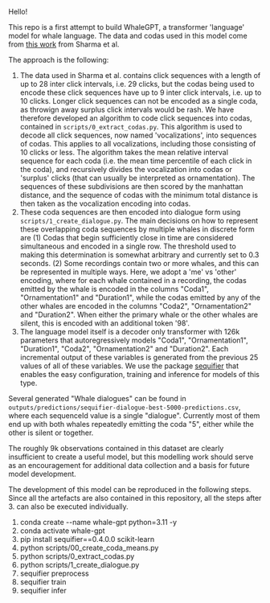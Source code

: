 Hello!

This repo is a first attempt to build WhaleGPT, a transformer 'language' model for whale language. The data and codas used in this model come from [this work](https://github.com/pratyushasharma/sw-combinatoriality) from Sharma et al.

The approach is the following:

1. The data used in Sharma et al. contains click sequences with a length of up to 28 inter click intervals, i.e. 29 clicks, but the codas being used to encode these click sequences have up to 9 inter click intervals, i.e. up to 10 clicks. Longer click sequences can not be encoded as a single coda, as throwign away surplus click intervals would be rash. We have therefore developed an algorithm to code click sequences into codas, contained in `scripts/0_extract_codas.py`. This algorithm is used to decode all click sequences, now named 'vocalizations', into sequences of codas. This applies to all vocalizations, including those consisting of 10 clicks or less. The algorithm takes the mean relative interval sequence for each coda (i.e. the mean time percentile of each click in the coda), and recursively divides the vocalization into codas or 'surplus' clicks (that can usually be interpreted as ornamentation). The sequences of these subdivisions are then scored by the manhattan distance, and the sequence of codas with the minimum total distance is then taken as the vocalization encoding into codas.
2. These coda sequences are then encoded into dialogue form using `scripts/1_create_dialogue.py`. The main decisions on how to represent these overlapping coda sequences by multiple whales in discrete form are (1) Codas that begin sufficiently close in time are considered simultaneous and encoded in a single row. The threshold used to making this determination is somewhat arbitrary and currently set to 0.3 seconds. (2) Some recordings contain two or more whales, and this can be represented in multiple ways. Here, we adopt a 'me' vs 'other' encoding, where for each whale contained in a recording, the codas emitted by the whale is encoded in the columns "Coda1", "Ornamentation1" and "Duration1", while the codas emitted by any of the other whales are encoded in the columns "Coda2", "Ornamentation2" and "Duration2". When either the primary whale or the other whales are silent, this is encoded with an additional token '98'.
3. The language model itself is a decoder only transformer with 126k parameters that autoregressively models "Coda1", "Ornamentation1", "Duration1", "Coda2", "Ornamentation2" and "Duration2". Each incremental output of these variables is generated from the previous 25 values of all of these variables. We use the package [sequifier](https://github.com/0xideas/sequifier) that enables the easy configuration, training and inference for models of this type.

Several generated "Whale dialogues" can be found in `outputs/predictions/sequifier-dialogue-best-5000-predictions.csv`, where each sequenceId value is a single "dialogue". Currently most of them end up with both whales repeatedly emitting the coda "5", either while the other is silent or together. 

The roughly 9k observations contained in this dataset are clearly insufficient to create a useful model, but this modelling work should serve as an encouragement for additional data collection and a basis for future model development.

The development of this model can be reproduced in the following steps. Since all the artefacts are also contained in this repository, all the steps after 3. can also be executed individually.

1. conda create --name whale-gpt python=3.11 -y
2. conda activate whale-gpt
3. pip install sequifier==0.4.0.0 scikit-learn
4. python scripts/00_create_coda_means.py
5. python scripts/0_extract_codas.py
6. python scripts/1_create_dialogue.py
7. sequifier preprocess
8. sequifier train
9. sequifier infer